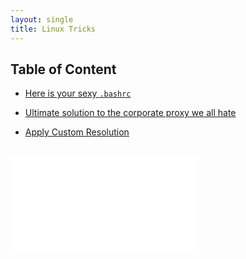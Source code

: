 ```yaml
---
layout: single
title: Linux Tricks
---
```


## Table of Content

* [Here is your sexy `.bashrc`](./bashrc.md)

* [Ultimate solution to the corporate proxy we all hate](./proxy.md)

* [Apply Custom Resolution](./custom-resolution.md)

<br/>

<iframe data-aa="1180202" src="//acceptable.a-ads.com/1180202?size=Adaptive&background_color=141010&text_color=ff9f00&title_color=ff9900&title_hover_color=ff9900&link_color=ff9900&link_hover_color=ff9900" scrolling="no" style="border:0px; padding:0; overflow:hidden" allowtransparency="true"></iframe>

